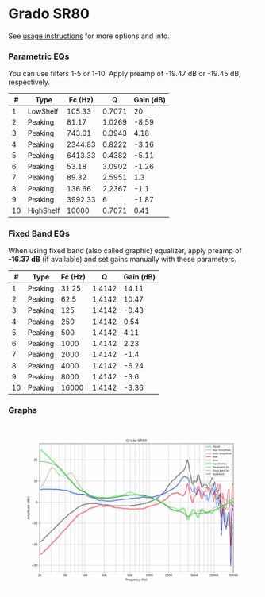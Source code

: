 # Grado SR80
See [usage instructions](https://github.com/jaakkopasanen/AutoEq#usage) for more options and info.

### Parametric EQs
You can use filters 1-5 or 1-10. Apply preamp of -19.47 dB or -19.45 dB, respectively.

|   # | Type      |   Fc (Hz) |      Q |   Gain (dB) |
|-----|-----------|-----------|--------|-------------|
|   1 | LowShelf  |    105.33 | 0.7071 |       20    |
|   2 | Peaking   |     81.17 | 1.0269 |       -8.59 |
|   3 | Peaking   |    743.01 | 0.3943 |        4.18 |
|   4 | Peaking   |   2344.83 | 0.8222 |       -3.16 |
|   5 | Peaking   |   6413.33 | 0.4382 |       -5.11 |
|   6 | Peaking   |     53.18 | 3.0902 |       -1.26 |
|   7 | Peaking   |     89.32 | 2.5951 |        1.3  |
|   8 | Peaking   |    136.66 | 2.2367 |       -1.1  |
|   9 | Peaking   |   3992.33 | 6      |       -1.87 |
|  10 | HighShelf |  10000    | 0.7071 |        0.41 |

### Fixed Band EQs
When using fixed band (also called graphic) equalizer, apply preamp of **-16.37 dB** (if available) and set gains manually with these parameters.

|   # | Type    |   Fc (Hz) |      Q |   Gain (dB) |
|-----|---------|-----------|--------|-------------|
|   1 | Peaking |     31.25 | 1.4142 |       14.11 |
|   2 | Peaking |     62.5  | 1.4142 |       10.47 |
|   3 | Peaking |    125    | 1.4142 |       -0.43 |
|   4 | Peaking |    250    | 1.4142 |        0.54 |
|   5 | Peaking |    500    | 1.4142 |        4.11 |
|   6 | Peaking |   1000    | 1.4142 |        2.23 |
|   7 | Peaking |   2000    | 1.4142 |       -1.4  |
|   8 | Peaking |   4000    | 1.4142 |       -6.24 |
|   9 | Peaking |   8000    | 1.4142 |       -3.6  |
|  10 | Peaking |  16000    | 1.4142 |       -3.36 |

### Graphs
![](./Grado%20SR80.png)

